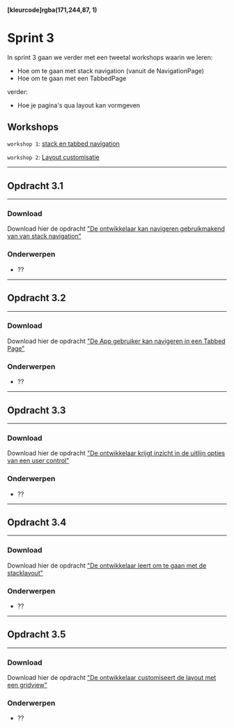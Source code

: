 #### [kleurcode]rgba(171,244,87, 1)

# Sprint 3

In sprint 3 gaan we verder met een tweetal workshops waarin we leren:

- Hoe om te gaan met stack navigation (vanuit de NavigationPage)
- Hoe om te gaan met een TabbedPage

verder:

- Hoe je pagina's qua layout kan vormgeven

## Workshops

``workshop 1``: <a target="_new" href="https://docs.microsoft.com/en-us/learn/modules/create-multi-page-xamarin-forms-apps-with-stack-and-tab-navigation/">stack en tabbed navigation</a>

``workshop 2``: <a target="_new" href="https://docs.microsoft.com/en-us/learn/modules/customize-layout-in-xamarin-forms-xaml-pages/">Layout customisatie</a>

---
## Opdracht 3.1
---

### Download
Download hier de opdracht <a target="_new" href=''>"De ontwikkelaar kan navigeren gebruikmakend van van stack navigation"</a>

### Onderwerpen
* ??
---
## Opdracht 3.2
---

### Download
Download hier de opdracht <a target="_new" href=''>"De App gebruiker kan navigeren in een Tabbed Page"</a>

### Onderwerpen
* ??
---
## Opdracht 3.3
---

### Download
Download hier de opdracht <a target="_new" href=''>"De ontwikkelaar krijgt inzicht in de uitlijn opties van een user control"</a>

### Onderwerpen
* ??
---
## Opdracht 3.4
---

### Download
Download hier de opdracht <a target="_new" href=''>"De ontwikkelaar leert om te gaan met de stacklayout"</a>

### Onderwerpen
* ??

---
## Opdracht 3.5
---

### Download
Download hier de opdracht <a target="_new" href=''>"De ontwikkelaar customiseert de layout met een gridview"</a>

### Onderwerpen
* ??





